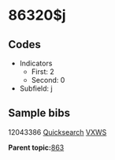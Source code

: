 # 86320$j

## Codes

-   Indicators
    -   First: 2
    -   Second: 0
-   Subfield: j

## Sample bibs

12043386 [Quicksearch](https://search.library.yale.edu/catalog/12043386) [VXWS](http://prodorbis.library.yale.edu:7014/vxws/GetHoldingsService?bibId=12043386)

**Parent topic:**[863](../../tags/863/863.md)

